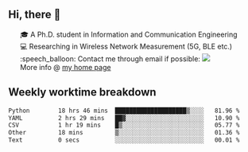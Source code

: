 <h2 > Hi, there 👋 </h3>

<div >
 <ul>
 🎓 A Ph.D. student in Information and Communication Engineering <br>
 💻 Researching in Wireless Network Measurement (5G, BLE etc.)<br>
 :speech_balloon: Contact me through email if possible: <a href="mailto:ethanjia@sjtu.edu.cn"><img src="https://img.shields.io/badge/-ethanjia@sjtu.edu.cn-c14438?style=plastic&logo=Gmail&logoColor=white&link=mailto:mailto:ethanjia@sjtu.edu.cn"></a> <br>
  More info @ <a href="https://haifengjia.github.io">my home page</a>
 </ul>
</div>

<h2 >
Weekly worktime breakdown
</h1>


<!--START_SECTION:waka-->

```txt
Python        18 hrs 46 mins  ████████████████████▒░░░░   81.96 %
YAML          2 hrs 29 mins   ██▓░░░░░░░░░░░░░░░░░░░░░░   10.90 %
CSV           1 hr 19 mins    █▒░░░░░░░░░░░░░░░░░░░░░░░   05.77 %
Other         18 mins         ▒░░░░░░░░░░░░░░░░░░░░░░░░   01.36 %
Text          0 secs          ░░░░░░░░░░░░░░░░░░░░░░░░░   00.01 %
```

<!--END_SECTION:waka-->



